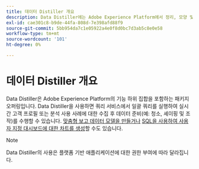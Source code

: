 ```yaml
---
title: 데이터 Distiller 개요
description: Data Distiller에는 Adobe Experience Platform에서 정리, 모양 및 조작과 같은 기능의 하위 집합이 포함되어 있습니다.
exl-id: cae301c8-b9de-44fa-808d-7e398afd88f9
source-git-commit: 5bb954da7c1e05922a4e0f8d0bc7d3ab5c8e0e58
workflow-type: tm+mt
source-wordcount: '101'
ht-degree: 0%

---
```


# 데이터 Distiller 개요

Data Distiller은 Adobe Experience Platform의 기능 하위 집합을 포함하는 패키지 오퍼링입니다. Data Distiller을 사용하면 쿼리 서비스에서 일괄 쿼리를 실행하여 실시간 고객 프로필 또는 분석 사용 사례에 대한 수집 후 데이터 준비(예: 청소, 셰이핑 및 조작)를 수행할 수 있습니다. [맞춤형 보고 데이터 모델을 만들거나](../../query-service/data-distiller/customizable-insights/reporting-insights-data-model.md) [SQL을 사용하여 사용자 지정 대시보드에 대한 차트를 생성](./customizable-insights/overview.md)할 수도 있습니다.

>[!NOTE]
>
>Data Distiller의 사용은 플랫폼 기반 애플리케이션에 대한 권한 부여에 따라 달라집니다.
